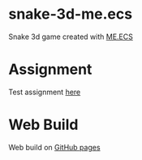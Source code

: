# snake-3d-me.ecs
Snake 3d game created with [ME.ECS](https://github.com/chromealex/ecs)

# Assignment
Test assignment [here](https://qubixinfinity.notion.site/Unity-Developer-ME-ECS-e4ab52150c384055acbe1ce48deda698)

# Web Build
Web build on [GitHub pages](https://alexanderkotof.github.io/snake-3d-me.ecs.build/)
